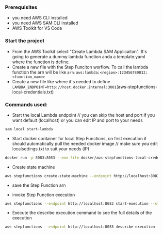 ### Prerequisites

- you need AWS CLI installed
- you need AWS SAM CLI installed
- AWS Toolkit for VS Code

### Start the project
- From the AWS Toolkit select "Create Lambda SAM Applicaiton". It's going to generate a dummy lambda function anda a template.yaml where the function is define.
- Create a new file with the Step Funciton worflow. To call the lambda function the arn will be like `arn:aws:lambda:<region>:123456789012:<function_name>`
- Create a new file like where it's needed to define `LAMBDA_ENDPOINT=http://host.docker.internal:3001`(aws-stepfunctions-local-credentials.txt)



### Commands used:

- Start the local Lambda endpoint // you can skip the host and port if you want default (localhost) or you can edit IP and port to your needs
```bash
sam local start-lambda
```

- Start docker container for local Step Functions, on first execution it should automatically pull the needed docker image // make sure you edit localsettings.txt to suit your needs (IP)
```bash
docker run -p 8083:8083 --env-file docker/aws-stepfunctions-local-credentials.txt amazon/aws-stepfunctions-local
``` 

- Create state machine
```bash
aws stepfunctions create-state-machine --endpoint http://localhost:8083 --definition file://StateMachine.json --name "HelloFromLocalStepFunctions" --role-arn "arn:aws:iam::012345678901:role/DummyRole"
```

- save the Step Function arn

- invoke Step Function execution
```bash
aws stepfunctions --endpoint http://localhost:8083 start-execution --state-machine <stepFunctionArn> --name test
```

- Execute the describe execution command to see the full details of the execution
```bash
aws stepfunctions --endpoint http://localhost:8083 describe-execution --execution-arn <stepFunctionArn>:test
``` 
